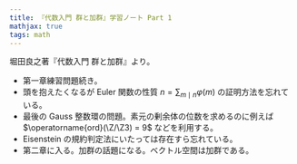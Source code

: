 ```yaml
---
title: 『代数入門 群と加群』学習ノート Part 1
mathjax: true
tags: math
---
```


堀田良之著『代数入門 群と加群』より。

* 第一章練習問題続き。
* 頭を抱えたくなるが Euler 関数の性質 $n = \displaystyle \sum_{m \mid n}\varphi(m)$ の証明方法を忘れている。
* 最後の Gauss 整数環の問題。素元の剰余体の位数を求めるのに例えば $\operatorname{ord}(\Z/\Z3) = 9$ などを利用する。
* Eisenstein の規約判定法にいたっては存在すら忘れている。
* 第二章に入る。加群の話題になる。ベクトル空間は加群である。
